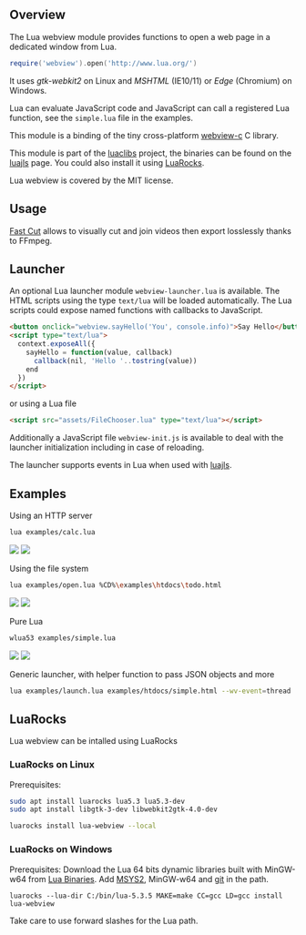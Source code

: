 ## Overview

The Lua webview module provides functions to open a web page in a dedicated window from Lua.

```lua
require('webview').open('http://www.lua.org/')
```

It uses *gtk-webkit2* on Linux and *MSHTML* (IE10/11) or *Edge* (Chromium) on Windows.

Lua can evaluate JavaScript code and JavaScript can call a registered Lua function, see the `simple.lua` file in the examples.

This module is a binding of the tiny cross-platform [webview-c](https://github.com/javalikescript/webview-c) C library.

This module is part of the [luaclibs](https://github.com/javalikescript/luaclibs) project,
the binaries can be found on the [luajls](http://javalikescript.free.fr/lua/) page.
You could also install it using [LuaRocks](#luarocks).

Lua webview is covered by the MIT license.

## Usage

[Fast Cut](https://github.com/javalikescript/fcut) allows to visually cut and join videos then export losslessly thanks to FFmpeg.

## Launcher

An optional Lua launcher module `webview-launcher.lua` is available.
The HTML scripts using the type `text/lua` will be loaded automatically.
The Lua scripts could expose named functions with callbacks to JavaScript.

```html
<button onclick="webview.sayHello('You', console.info)">Say Hello</button>
<script type="text/lua">
  context.exposeAll({
    sayHello = function(value, callback)
      callback(nil, 'Hello '..tostring(value))
    end
  })
</script>
```
or using a Lua file
```html
<script src="assets/FileChooser.lua" type="text/lua"></script>
```

Additionally a JavaScript file `webview-init.js` is available to deal with the launcher initialization including in case of reloading.

The launcher supports events in Lua when used with [luajls](https://github.com/javalikescript/luajls).

## Examples

Using an HTTP server
```sh
lua examples/calc.lua
```

<img src="https://javalikescript.github.io/lua-webview/screenshots/lua-webview-calc-linux.png" />
<img src="https://javalikescript.github.io/lua-webview/screenshots/lua-webview-calc-windows.png" />

Using the file system
```sh
lua examples/open.lua %CD%\examples\htdocs\todo.html
```

<img src="https://javalikescript.github.io/lua-webview/screenshots/lua-webview-todo-linux.png" />
<img src="https://javalikescript.github.io/lua-webview/screenshots/lua-webview-todo-windows.png" />

Pure Lua
```sh
wlua53 examples/simple.lua
```

<img src="https://javalikescript.github.io/lua-webview/screenshots/lua-webview-simple-linux.png" />
<img src="https://javalikescript.github.io/lua-webview/screenshots/lua-webview-simple-windows.png" />

Generic launcher, with helper function to pass JSON objects and more
```sh
lua examples/launch.lua examples/htdocs/simple.html --wv-event=thread
```

## LuaRocks

Lua webview can be intalled using LuaRocks

### LuaRocks on Linux

Prerequisites:
```sh
sudo apt install luarocks lua5.3 lua5.3-dev
sudo apt install libgtk-3-dev libwebkit2gtk-4.0-dev
```

```sh
luarocks install lua-webview --local
```

### LuaRocks on Windows

Prerequisites:
Download the Lua 64 bits dynamic libraries built with MinGW-w64 from [Lua Binaries](https://sourceforge.net/projects/luabinaries/).
Add [MSYS2](https://www.msys2.org/), MinGW-w64 and [git](https://git-scm.com/) in the path.


```Batchfile
luarocks --lua-dir C:/bin/lua-5.3.5 MAKE=make CC=gcc LD=gcc install lua-webview
```
Take care to use forward slashes for the Lua path.

